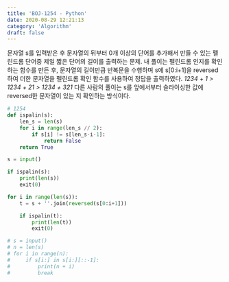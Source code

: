 ```yaml
---
title: 'BOJ-1254 - Python'
date: 2020-08-29 12:21:13
category: 'Algorithm'
draft: false
---
```

문자열 s를 입력받은 후 문자열의 뒤부터 0개 이상의 단어를 추가해서 만들 수 있는 펠린드롬 단어중 제일 짧은 단어의 길이를 출력하는 문제. 내 풀이는 펠린드롬 인지를 확인하는 함수를 만든 후, 문자열의 길이만큼 반복문을 수행하며 s에 s[0:i+1]을 reversed하여 더한 문자열을 펠린드롬 확인 함수를 사용하여 정답을 출력하였다. <i>1234 + 1 > 1234 + 21 > 1234 + 321 </i> 다른 사람의 풀이는 s를 앞에서부터 슬라이싱한 값에 reversed한 문자열이 있는 지 확인하는 방식이다.
```python
# 1254
def ispalin(s):
    len_s = len(s)
    for i in range(len_s // 2):
        if s[i] != s[len_s-i-1]:
            return False
    return True

s = input()

if ispalin(s):
    print(len(s))
    exit(0)

for i in range(len(s)):
    t = s + ''.join(reversed(s[0:i+1]))

    if ispalin(t):
        print(len(t))
        exit(0)

# s = input()
# n = len(s)
# for i in range(n):
#     if s[i:] in s[i:][::-1]:
#         print(n + i)
#         break

```